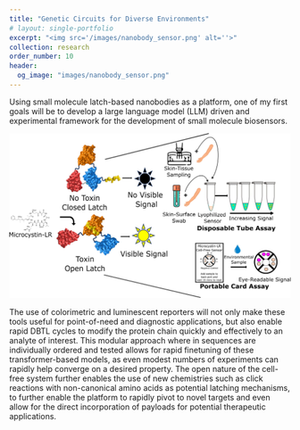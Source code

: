```yaml
---
title: "Genetic Circuits for Diverse Environments"
# layout: single-portfolio
excerpt: "<img src='/images/nanobody_sensor.png' alt=''>"
collection: research
order_number: 10
header: 
  og_image: "images/nanobody_sensor.png"
---
```

Using small molecule latch-based nanobodies as a platform, one of my first goals will be to develop a large language model (LLM) driven and experimental framework for the development of small molecule biosensors.

<p align='center'>
<img src='/images/nanobody_sensor.png' width='900'>
</p>

The use of colorimetric and luminescent reporters will not only make these tools useful for point-of-need and diagnostic applications, but also enable rapid DBTL cycles to modify the protein chain quickly and effectively to an analyte of interest. This modular approach where in sequences are individually ordered and tested allows for rapid finetuning of these transformer-based models, as even modest numbers of experiments can rapidly help converge on a desired property. The open nature of the cell-free system further enables the use of new chemistries such as click reactions with non-canonical amino acids as potential latching mechanisms, to further enable the platform to rapidly pivot to novel targets and even allow for the direct incorporation of payloads for potential therapeutic applications.